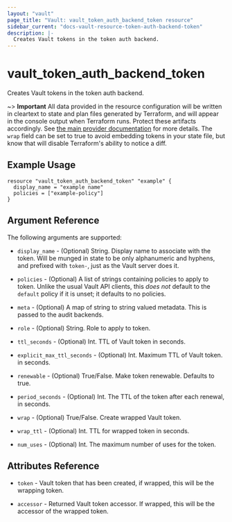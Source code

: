 ```yaml
---
layout: "vault"
page_title: "Vault: vault_token_auth_backend_token resource"
sidebar_current: "docs-vault-resource-token-auth-backend-token"
description: |-
  Creates Vault tokens in the token auth backend.
---
```


# vault\_token\_auth\_backend\_token

Creates Vault tokens in the token auth backend.

~> **Important** All data provided in the resource configuration will be
written in cleartext to state and plan files generated by Terraform, and
will appear in the console output when Terraform runs. Protect these
artifacts accordingly. See
[the main provider documentation](../index.html)
for more details. The `wrap` field can be set to true to avoid
embedding tokens in your state file, but know that will disable
Terraform's ability to notice a diff.


## Example Usage

```hcl
resource "vault_token_auth_backend_token" "example" {
  display_name = "example name"
  policies = ["example-policy"]
}
```

## Argument Reference

The following arguments are supported:

* `display_name` -  (Optional) String. Display name to associate
with the token. Will be munged in state to be only alphanumeric and
hyphens, and prefixed with `token-`, just as the Vault server does it.

* `policies` - (Optional) A list of strings containing policies to
apply to token. Unlike the usual Vault API clients, this _does not_
default to the `default` policy if it is unset; it defaults to no policies.

* `meta` - (Optional) A map of string to string valued metadata. This
is passed to the audit backends.

* `role` - (Optional) String. Role to apply to token.

* `ttl_seconds` - (Optional) Int. TTL of Vault token in seconds.

* `explicit_max_ttl_seconds` - (Optional) Int. Maximum TTL of Vault token.
in seconds.

* `renewable` - (Optional) True/False. Make token renewable.
Defaults to true.

* `period_seconds` - (Optional) Int. The TTL of the token after each renewal,
in seconds.

* `wrap` - (Optional) True/False. Create wrapped Vault token.

* `wrap_ttl` - (Optional) Int. TTL for wrapped token in seconds.

* `num_uses` - (Optional) Int. The maximum number of uses for the token.

## Attributes Reference

* `token` - Vault token that has been created, if wrapped, this will
be the wrapping token.

* `accessor` - Returned Vault token accessor. If wrapped, this will
be the accessor of the wrapped token.
